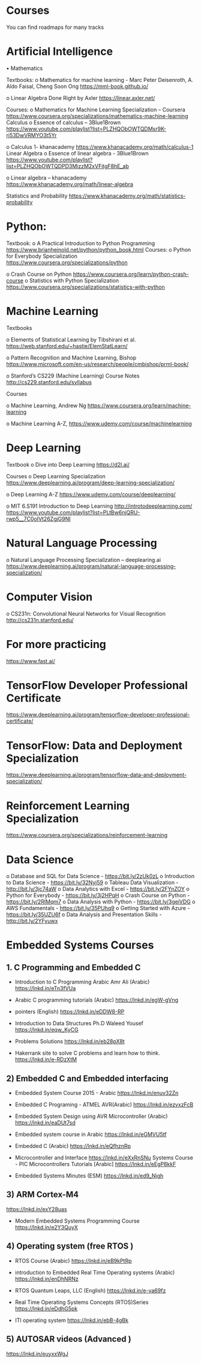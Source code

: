 # Courses
You can find roadmaps for many tracks

# Artificial Intelligence

•	Mathematics

Textbooks:
o	Mathematics for machine learning - Marc Peter Deisenroth, A. Aldo Faisal, Cheng Soon Ong
https://mml-book.github.io/

o	Linear Algebra Done Right by Axler
https://linear.axler.net/

Courses:
o	Mathematics for Machine Learning Specialization – Coursera
https://www.coursera.org/specializations/mathematics-machine-learning
Calculus
o	Essence of calculus – 3Blue1Brown
https://www.youtube.com/playlist?list=PLZHQObOWTQDMsr9K-rj53DwVRMYO3t5Yr

o	Calculus 1- khanacademy
https://www.khanacademy.org/math/calculus-1
Linear Algebra
o	Essence of linear algebra - 3Blue1Brown
https://www.youtube.com/playlist?list=PLZHQObOWTQDPD3MizzM2xVFitgF8hE_ab

o	Linear algebra – khanacademy
https://www.khanacademy.org/math/linear-algebra

Statistics and Probability
https://www.khanacademy.org/math/statistics-probability

#	Python:

Textbook:
o	A Practical Introduction to Python Programming
https://www.brianheinold.net/python/python_book.html
Courses:
o	Python for Everybody Specialization
https://www.coursera.org/specializations/python

o	Crash Course on Python
https://www.coursera.org/learn/python-crash-course
o	Statistics with Python Specialization
https://www.coursera.org/specializations/statistics-with-python

#	Machine Learning 

Textbooks

o	Elements of Statistical Learning by Tibshirani et al.
https://web.stanford.edu/~hastie/ElemStatLearn/

o	Pattern Recognition and Machine Learning, Bishop
https://www.microsoft.com/en-us/research/people/cmbishop/prml-book/

o	Stanford’s CS229 (Machine Learning) Course Notes
http://cs229.stanford.edu/syllabus

Courses

o	Machine Learning, Andrew Ng
https://www.coursera.org/learn/machine-learning

o	Machine Learning A-Z, 
https://www.udemy.com/course/machinelearning


#	Deep Learning
Textbook
o	Dive into Deep Learning
https://d2l.ai/

Courses
o	Deep Learning Specialization
https://www.deeplearning.ai/program/deep-learning-specialization/

o	Deep Learning A-Z
https://www.udemy.com/course/deeplearning/

o	MIT 6.S191 Introduction to Deep Learning
http://introtodeeplearning.com/
https://www.youtube.com/playlist?list=PLtBw6njQRU-rwp5__7C0oIVt26ZgjG9NI


#	Natural Language Processing

o	Natural Language Processing Specialization – deeplearing.ai
https://www.deeplearning.ai/program/natural-language-processing-specialization/


#	Computer Vision

o	CS231n: Convolutional Neural Networks for Visual Recognition
http://cs231n.stanford.edu/

#	For more practicing
https://www.fast.ai/

#	TensorFlow Developer Professional Certificate
https://www.deeplearning.ai/program/tensorflow-developer-professional-certificate/

#	TensorFlow: Data and Deployment Specialization
https://www.deeplearning.ai/program/tensorflow-data-and-deployment-specialization/

#	Reinforcement Learning Specialization
https://www.coursera.org/specializations/reinforcement-learning

#	Data Science
o	Database and SQL for Data Science - https://bit.ly/2zUk0zL
o	Introduction to Data Science - https://bit.ly/32Nyj59
o	Tableau Data Visualization - http://bit.ly/3jc74aW
o	Data Analytics with Excel - https://bit.ly/2FYnZOY
o	Python for Everybody - https://bit.ly/3j2HPqH
o	Crash Course on Python - https://bit.ly/2RIMqm7
o	Data Analysis with Python - https://bit.ly/3geiVDG
o	AWS Fundamentals - https://bit.ly/35PUhq9
o	Getting Started with Azure - https://bit.ly/35UZU6f
o	Data Analysis and Presentation Skills - http://bit.ly/2YFyuwx


# Embedded Systems Courses

## 1.	C Programming and Embedded C
- Introduction to C Programming Arabic Amr Ali (Arabic)
https://lnkd.in/eTn3fVUa

- Arabic C programming tutorials (Arabic)
https://lnkd.in/egW-gVng

- pointers (English)
https://lnkd.in/eDDW8-RP

- Introduction to Data Structures Ph.D Waleed Yousef
https://lnkd.in/eqw_KyCG

- Problems Solutions
https://lnkd.in/eb28pX8t

- Hakerrank site to solve C problems and learn how to think.
https://lnkd.in/e-RDzXtM


## 2) Embedded C and Embedded interfacing
- Embedded System Course 2015 - Arabic
https://lnkd.in/enuv32Zn

- Embedded C Programing - ATMEL AVR(Arabic)
https://lnkd.in/ezvxzFcB

- Embedded System Design using AVR Microcontroller (Arabic)
https://lnkd.in/eaDUt7sd

- Embedded system course in Arabic
https://lnkd.in/eGMVU5tf

- Embedded C (Arabic)
https://lnkd.in/eQfhznRp

- Microcontroller and Interface
https://lnkd.in/eXxRnSNu
Systems Course - PIC Microcontrollers Tutorials [Arabic]
https://lnkd.in/eEgP8kkF

- Embedded Systems Minutes (ESM)
https://lnkd.in/ed9_Njgh


## 3) ARM Cortex-M4
https://lnkd.in/exY28uas

- Modern Embedded Systems Programming Course
https://lnkd.in/e2Y3QuyX


## 4) Operating system (free RTOS )
- RTOS Course (Arabic)
https://lnkd.in/eB9kPtRp

- introduction to Embedded Real Time Operating systems (Arabic)
https://lnkd.in/enDhNRNz

- RTOS Quantum Leaps, LLC (English)
https://lnkd.in/e-ya69fz

- Real Time Operating Systems Concepts (RTOS)Series
https://lnkd.in/eDdhG5pk

- ITI operating system
https://lnkd.in/ebB-4gBk


## 5) AUTOSAR videos (Advanced )
https://lnkd.in/euyxxWgJ
